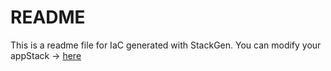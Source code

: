 # README
This is a readme file for IaC generated with StackGen.
You can modify your appStack -> [here](http://main.dev.stackgen.com/appstacks/306f2d54-751a-4989-b84b-f473828c17c5)
